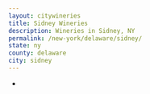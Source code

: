 ```yaml
---
layout: citywineries
title: Sidney Wineries
description: Wineries in Sidney, NY
permalink: /new-york/delaware/sidney/
state: ny
county: delaware
city: sidney
---
```

-
